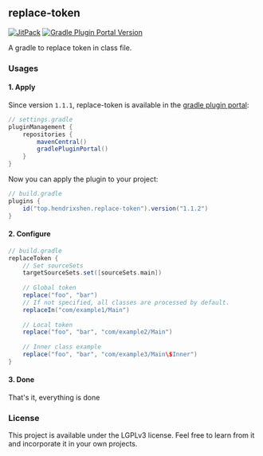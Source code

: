 ## replace-token

[![JitPack](https://img.shields.io/jitpack/version/com.github.hendrix-shen/replace-token?style=flat-square)](https://jitpack.io/#Hendrix-Shen/replace-token)
[![Gradle Plugin Portal Version](https://img.shields.io/gradle-plugin-portal/v/top.hendrixshen.replace-token?style=flat-square)](https://plugins.gradle.org/plugin/top.hendrixshen.replace-token)

A gradle to replace token in class file.

### Usages

#### 1. Apply

Since version `1.1.1`, replace-token is available in the [gradle plugin portal](https://plugins.gradle.org/plugin/top.hendrixshen.replace-token):

```groovy
// settings.gradle
pluginManagement {
    repositories {
        mavenCentral()
        gradlePluginPortal()
    }
}
```

Now you can apply the plugin to your project:

```groovy
// build.gradle
plugins {
    id("top.hendrixshen.replace-token").version("1.1.2")
}
```

#### 2. Configure

```groovy
// build.gradle
replaceToken {
    // Set sourceSets
    targetSourceSets.set([sourceSets.main])
    
    // Global token
    replace("foo", "bar")
    // If not specified, all classes are processed by default.
    replaceIn("com/example1/Main")
    
    // Local token
    replace("foo", "bar", "com/example2/Main")
    
    // Inner class example
    replace("foo", "bar", "com/example3/Main\$Inner")
}
```

#### 3. Done

That's it, everything is done

### License

This project is available under the LGPLv3 license. Feel free to learn from it and incorporate it in your own projects.
